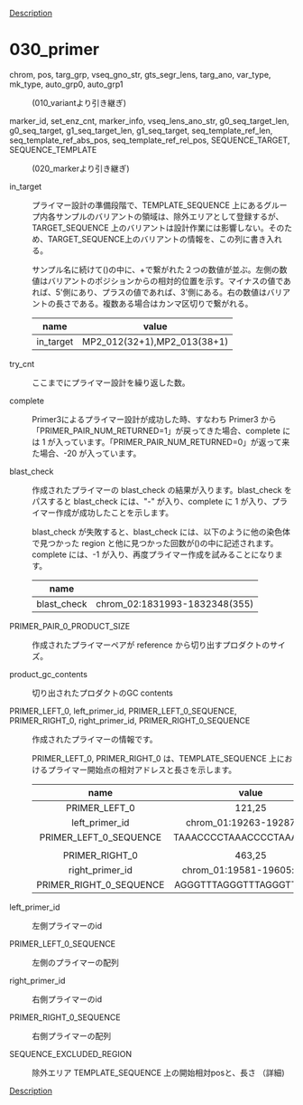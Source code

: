 [Description](DESCRIPTION.md)

# 030_primer

<dl>
<dt>

chrom, pos, targ_grp, vseq_gno_str, gts_segr_lens, targ_ano, var_type, mk_type, auto_grp0, auto_grp1

</dt>
<dd>
<p><p>
(010_variantより引き継ぎ)
</p>
</dd>
</dl>


<dl>
<dt>

marker_id, set_enz_cnt, marker_info, vseq_lens_ano_str, g0_seq_target_len, g0_seq_target, g1_seq_target_len, g1_seq_target, seq_template_ref_len, seq_template_ref_abs_pos, seq_template_ref_rel_pos, SEQUENCE_TARGET, SEQUENCE_TEMPLATE

</dt>
<dd>
<p><p>
(020_markerより引き継ぎ)
</p>
</dd>
</dl>


<dl>
<dt>
in_target
</dt>
<dd>
<p><p>

プライマー設計の準備段階で、TEMPLATE_SEQUENCE 上にあるグループ内各サンプルのバリアントの領域は、除外エリアとして登録するが、TARGET_SEQUENCE 上のバリアントは設計作業には影響しない。そのため、TARGET_SEQUENCE上のバリアントの情報を、この列に書き入れる。

サンプル名に続けて()の中に、+で繋がれた２つの数値が並ぶ。左側の数値はバリアントのポジションからの相対的位置を示す。マイナスの値であれば、5'側にあり、プラスの値であれば、3'側にある。右の数値はバリアントの長さである。複数ある場合はカンマ区切りで繋がれる。

|name|value|
|:---:|:---:|
|in_target |MP2_012(32+1),MP2_013(38+1)


</p>
</dd>
</dl>


<dl>
<dt>
try_cnt
</dt>
<dd>
<p><p>

ここまでにプライマー設計を繰り返した数。

</p>
</dd>
</dl>


<dl>
<dt>
complete
</dt>
<dd>
<p><p>
Primer3によるプライマー設計が成功した時、すなわち Primer3 から「PRIMER_PAIR_NUM_RETURNED=1」が戻ってきた場合、complete には 1 が入っています。「PRIMER_PAIR_NUM_RETURNED=0」が返って来た場合、-20 が入っています。
</p>
</dd>
</dl>


<dl>
<dt>
blast_check
</dt>
<dd>
<p><p>

作成されたプライマーの blast_check の結果が入ります。blast_check をパスすると blast_check には、"-" が入り、complete に 1 が入り、プライマー作成が成功したことを示します。

blast_check が失敗すると、blast_check には、以下のように他の染色体で見つかった region と他に見つかった回数が()の中に記述されます。complete には、-1 が入り、再度プライマー作成を試みることになります。

|name||
|:---:|:---:|
|blast_check|chrom_02:1831993-1832348(355)|

</p>
</dd>
</dl>


<dl>
<dt>
PRIMER_PAIR_0_PRODUCT_SIZE
</dt>
<dd>
<p><p>

作成されたプライマーペアが reference から切り出すプロダクトのサイズ。

</p>
</dd>
</dl>


<dl>
<dt>
product_gc_contents
</dt>
<dd>
<p><p>
切り出されたプロダクトのGC contents
</p>
</dd>
</dl>


<dl>
<dt>
PRIMER_LEFT_0, left_primer_id, PRIMER_LEFT_0_SEQUENCE, PRIMER_RIGHT_0, right_primer_id, PRIMER_RIGHT_0_SEQUENCE
</dt>
<dd>
<p><p>

作成されたプライマーの情報です。

PRIMER_LEFT_0, PRIMER_RIGHT_0 は、TEMPLATE_SEQUENCE 上におけるプライマー開始点の相対アドレスと長さを示します。


|name|value|
|:---:|:---:|
|PRIMER_LEFT_0|121,25|
|left_primer_id|chrom_01:19263-19287:plus|
|PRIMER_LEFT_0_SEQUENCE|TAAACCCCTAAACCCCTAAACCCTA|
|||
|PRIMER_RIGHT_0| 463,25 |
|right_primer_id| chrom_01:19581-19605:minus |
|PRIMER_RIGHT_0_SEQUENCE|AGGGTTTAGGGTTTAGGGTTTTAGG|

</p>
</dd>
</dl>


<dl>
<dt>
left_primer_id
</dt>
<dd>
<p><p>
左側プライマーのid
</p>
</dd>
</dl>


<dl>
<dt>
PRIMER_LEFT_0_SEQUENCE
</dt>
<dd>
<p><p>
左側のプライマーの配列
</p>
</dd>
</dl>



<dl>
<dt>
right_primer_id
</dt>
<dd>
<p><p>
右側プライマーのid
</p>
</dd>
</dl>


<dl>
<dt>
PRIMER_RIGHT_0_SEQUENCE
</dt>
<dd>
<p><p>
右側プライマーの配列
</p>
</dd>
</dl>


<dl>
<dt>
SEQUENCE_EXCLUDED_REGION
</dt>
<dd>
<p><p>
除外エリア TEMPLATE_SEQUENCE 上の開始相対posと、長さ
（詳細)
</p>
</dd>
</dl>


[Description](DESCRIPTION.md)

